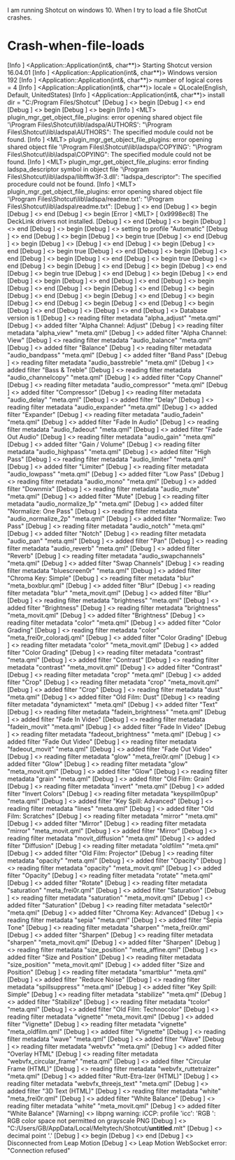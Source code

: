 I am running Shotcut on windows 10. When I try to load a file ShotCut crashes. 


# Crash-when-file-loads
[Info   ] &lt;Application::Application(int&amp;, char**)> Starting Shotcut version 16.04.01  [Info   ] &lt;Application::Application(int&amp;, char**)> Windows version 192  [Info   ] &lt;Application::Application(int&amp;, char**)> number of logical cores = 4  [Info   ] &lt;Application::Application(int&amp;, char**)> locale = QLocale(English, Default, UnitedStates)  [Info   ] &lt;Application::Application(int&amp;, char**)> install dir = "C:/Program Files/Shotcut"  [Debug  ] &lt;> begin [Debug  ] &lt;> end [Debug  ] &lt;> begin [Debug  ] &lt;> begin [Info   ] &lt;MLT> plugin_mgr_get_object_file_plugins: error opening shared object file '\Program Files\Shotcut\lib\ladspa/AUTHORS': "\Program Files\Shotcut\lib\ladspa\AUTHORS": The specified module could not be found. [Info   ] &lt;MLT> plugin_mgr_get_object_file_plugins: error opening shared object file '\Program Files\Shotcut\lib\ladspa/COPYING': "\Program Files\Shotcut\lib\ladspa\COPYING": The specified module could not be found. [Info   ] &lt;MLT> plugin_mgr_get_object_file_plugins: error finding ladspa_descriptor symbol in object file '\Program Files\Shotcut\lib\ladspa/libfftw3f-3.dll': "ladspa_descriptor": The specified procedure could not be found. [Info   ] &lt;MLT> plugin_mgr_get_object_file_plugins: error opening shared object file '\Program Files\Shotcut\lib\ladspa/readme.txt': "\Program Files\Shotcut\lib\ladspa\readme.txt":  [Debug  ] &lt;> end [Debug  ] &lt;> begin [Debug  ] &lt;> end [Debug  ] &lt;> begin [Error  ] &lt;MLT> [ 0x9998ec8] The DeckLink drivers not installed. [Debug  ] &lt;> end [Debug  ] &lt;> begin [Debug  ] &lt;> end [Debug  ] &lt;> begin [Debug  ] &lt;> setting to profile "Automatic" [Debug  ] &lt;> end [Debug  ] &lt;> begin [Debug  ] &lt;> begin true [Debug  ] &lt;> end [Debug  ] &lt;> begin [Debug  ] &lt;>  [Debug  ] &lt;> end [Debug  ] &lt;> begin [Debug  ] &lt;> end [Debug  ] &lt;> begin true [Debug  ] &lt;> end [Debug  ] &lt;> begin [Debug  ] &lt;> end [Debug  ] &lt;> begin [Debug  ] &lt;> end [Debug  ] &lt;> begin true [Debug  ] &lt;> end [Debug  ] &lt;> begin [Debug  ] &lt;> end [Debug  ] &lt;> begin [Debug  ] &lt;> end [Debug  ] &lt;> begin true [Debug  ] &lt;> end [Debug  ] &lt;> begin [Debug  ] &lt;> end [Debug  ] &lt;> begin [Debug  ] &lt;> end [Debug  ] &lt;> end [Debug  ] &lt;> begin [Debug  ] &lt;> end [Debug  ] &lt;> begin [Debug  ] &lt;> end [Debug  ] &lt;> begin [Debug  ] &lt;> end [Debug  ] &lt;> begin [Debug  ] &lt;> end [Debug  ] &lt;> begin [Debug  ] &lt;> end [Debug  ] &lt;> begin [Debug  ] &lt;> end [Debug  ] &lt;> begin [Debug  ] &lt;> end [Debug  ] &lt;>  [Debug  ] &lt;> end [Debug  ] &lt;> Database version is 1 [Debug  ] &lt;> reading filter metadata "alpha_adjust" "meta.qml" [Debug  ] &lt;> added filter "Alpha Channel: Adjust" [Debug  ] &lt;> reading filter metadata "alpha_view" "meta.qml" [Debug  ] &lt;> added filter "Alpha Channel: View" [Debug  ] &lt;> reading filter metadata "audio_balance" "meta.qml" [Debug  ] &lt;> added filter "Balance" [Debug  ] &lt;> reading filter metadata "audio_bandpass" "meta.qml" [Debug  ] &lt;> added filter "Band Pass" [Debug  ] &lt;> reading filter metadata "audio_basstreble" "meta.qml" [Debug  ] &lt;> added filter "Bass &amp; Treble" [Debug  ] &lt;> reading filter metadata "audio_channelcopy" "meta.qml" [Debug  ] &lt;> added filter "Copy Channel" [Debug  ] &lt;> reading filter metadata "audio_compressor" "meta.qml" [Debug  ] &lt;> added filter "Compressor" [Debug  ] &lt;> reading filter metadata "audio_delay" "meta.qml" [Debug  ] &lt;> added filter "Delay" [Debug  ] &lt;> reading filter metadata "audio_expander" "meta.qml" [Debug  ] &lt;> added filter "Expander" [Debug  ] &lt;> reading filter metadata "audio_fadein" "meta.qml" [Debug  ] &lt;> added filter "Fade In Audio" [Debug  ] &lt;> reading filter metadata "audio_fadeout" "meta.qml" [Debug  ] &lt;> added filter "Fade Out Audio" [Debug  ] &lt;> reading filter metadata "audio_gain" "meta.qml" [Debug  ] &lt;> added filter "Gain / Volume" [Debug  ] &lt;> reading filter metadata "audio_highpass" "meta.qml" [Debug  ] &lt;> added filter "High Pass" [Debug  ] &lt;> reading filter metadata "audio_limiter" "meta.qml" [Debug  ] &lt;> added filter "Limiter" [Debug  ] &lt;> reading filter metadata "audio_lowpass" "meta.qml" [Debug  ] &lt;> added filter "Low Pass" [Debug  ] &lt;> reading filter metadata "audio_mono" "meta.qml" [Debug  ] &lt;> added filter "Downmix" [Debug  ] &lt;> reading filter metadata "audio_mute" "meta.qml" [Debug  ] &lt;> added filter "Mute" [Debug  ] &lt;> reading filter metadata "audio_normalize_1p" "meta.qml" [Debug  ] &lt;> added filter "Normalize: One Pass" [Debug  ] &lt;> reading filter metadata "audio_normalize_2p" "meta.qml" [Debug  ] &lt;> added filter "Normalize: Two Pass" [Debug  ] &lt;> reading filter metadata "audio_notch" "meta.qml" [Debug  ] &lt;> added filter "Notch" [Debug  ] &lt;> reading filter metadata "audio_pan" "meta.qml" [Debug  ] &lt;> added filter "Pan" [Debug  ] &lt;> reading filter metadata "audio_reverb" "meta.qml" [Debug  ] &lt;> added filter "Reverb" [Debug  ] &lt;> reading filter metadata "audio_swapchannels" "meta.qml" [Debug  ] &lt;> added filter "Swap Channels" [Debug  ] &lt;> reading filter metadata "bluescreen0r" "meta.qml" [Debug  ] &lt;> added filter "Chroma Key: Simple" [Debug  ] &lt;> reading filter metadata "blur" "meta_boxblur.qml" [Debug  ] &lt;> added filter "Blur" [Debug  ] &lt;> reading filter metadata "blur" "meta_movit.qml" [Debug  ] &lt;> added filter "Blur" [Debug  ] &lt;> reading filter metadata "brightness" "meta.qml" [Debug  ] &lt;> added filter "Brightness" [Debug  ] &lt;> reading filter metadata "brightness" "meta_movit.qml" [Debug  ] &lt;> added filter "Brightness" [Debug  ] &lt;> reading filter metadata "color" "meta.qml" [Debug  ] &lt;> added filter "Color Grading" [Debug  ] &lt;> reading filter metadata "color" "meta_frei0r_coloradj.qml" [Debug  ] &lt;> added filter "Color Grading" [Debug  ] &lt;> reading filter metadata "color" "meta_movit.qml" [Debug  ] &lt;> added filter "Color Grading" [Debug  ] &lt;> reading filter metadata "contrast" "meta.qml" [Debug  ] &lt;> added filter "Contrast" [Debug  ] &lt;> reading filter metadata "contrast" "meta_movit.qml" [Debug  ] &lt;> added filter "Contrast" [Debug  ] &lt;> reading filter metadata "crop" "meta.qml" [Debug  ] &lt;> added filter "Crop" [Debug  ] &lt;> reading filter metadata "crop" "meta_movit.qml" [Debug  ] &lt;> added filter "Crop" [Debug  ] &lt;> reading filter metadata "dust" "meta.qml" [Debug  ] &lt;> added filter "Old Film: Dust" [Debug  ] &lt;> reading filter metadata "dynamictext" "meta.qml" [Debug  ] &lt;> added filter "Text" [Debug  ] &lt;> reading filter metadata "fadein_brightness" "meta.qml" [Debug  ] &lt;> added filter "Fade In Video" [Debug  ] &lt;> reading filter metadata "fadein_movit" "meta.qml" [Debug  ] &lt;> added filter "Fade In Video" [Debug  ] &lt;> reading filter metadata "fadeout_brightness" "meta.qml" [Debug  ] &lt;> added filter "Fade Out Video" [Debug  ] &lt;> reading filter metadata "fadeout_movit" "meta.qml" [Debug  ] &lt;> added filter "Fade Out Video" [Debug  ] &lt;> reading filter metadata "glow" "meta_frei0r.qml" [Debug  ] &lt;> added filter "Glow" [Debug  ] &lt;> reading filter metadata "glow" "meta_movit.qml" [Debug  ] &lt;> added filter "Glow" [Debug  ] &lt;> reading filter metadata "grain" "meta.qml" [Debug  ] &lt;> added filter "Old Film: Grain" [Debug  ] &lt;> reading filter metadata "invert" "meta.qml" [Debug  ] &lt;> added filter "Invert Colors" [Debug  ] &lt;> reading filter metadata "keyspillm0pup" "meta.qml" [Debug  ] &lt;> added filter "Key Spill: Advanced" [Debug  ] &lt;> reading filter metadata "lines" "meta.qml" [Debug  ] &lt;> added filter "Old Film: Scratches" [Debug  ] &lt;> reading filter metadata "mirror" "meta.qml" [Debug  ] &lt;> added filter "Mirror" [Debug  ] &lt;> reading filter metadata "mirror" "meta_movit.qml" [Debug  ] &lt;> added filter "Mirror" [Debug  ] &lt;> reading filter metadata "movit_diffusion" "meta.qml" [Debug  ] &lt;> added filter "Diffusion" [Debug  ] &lt;> reading filter metadata "oldfilm" "meta.qml" [Debug  ] &lt;> added filter "Old Film: Projector" [Debug  ] &lt;> reading filter metadata "opacity" "meta.qml" [Debug  ] &lt;> added filter "Opacity" [Debug  ] &lt;> reading filter metadata "opacity" "meta_movit.qml" [Debug  ] &lt;> added filter "Opacity" [Debug  ] &lt;> reading filter metadata "rotate" "meta.qml" [Debug  ] &lt;> added filter "Rotate" [Debug  ] &lt;> reading filter metadata "saturation" "meta_frei0r.qml" [Debug  ] &lt;> added filter "Saturation" [Debug  ] &lt;> reading filter metadata "saturation" "meta_movit.qml" [Debug  ] &lt;> added filter "Saturation" [Debug  ] &lt;> reading filter metadata "select0r" "meta.qml" [Debug  ] &lt;> added filter "Chroma Key: Advanced" [Debug  ] &lt;> reading filter metadata "sepia" "meta.qml" [Debug  ] &lt;> added filter "Sepia Tone" [Debug  ] &lt;> reading filter metadata "sharpen" "meta_frei0r.qml" [Debug  ] &lt;> added filter "Sharpen" [Debug  ] &lt;> reading filter metadata "sharpen" "meta_movit.qml" [Debug  ] &lt;> added filter "Sharpen" [Debug  ] &lt;> reading filter metadata "size_position" "meta_affine.qml" [Debug  ] &lt;> added filter "Size and Position" [Debug  ] &lt;> reading filter metadata "size_position" "meta_movit.qml" [Debug  ] &lt;> added filter "Size and Position" [Debug  ] &lt;> reading filter metadata "smartblur" "meta.qml" [Debug  ] &lt;> added filter "Reduce Noise" [Debug  ] &lt;> reading filter metadata "spillsuppress" "meta.qml" [Debug  ] &lt;> added filter "Key Spill: Simple" [Debug  ] &lt;> reading filter metadata "stabilize" "meta.qml" [Debug  ] &lt;> added filter "Stabilize" [Debug  ] &lt;> reading filter metadata "tcolor" "meta.qml" [Debug  ] &lt;> added filter "Old Film: Technocolor" [Debug  ] &lt;> reading filter metadata "vignette" "meta_movit.qml" [Debug  ] &lt;> added filter "Vignette" [Debug  ] &lt;> reading filter metadata "vignette" "meta_oldfilm.qml" [Debug  ] &lt;> added filter "Vignette" [Debug  ] &lt;> reading filter metadata "wave" "meta.qml" [Debug  ] &lt;> added filter "Wave" [Debug  ] &lt;> reading filter metadata "webvfx" "meta.qml" [Debug  ] &lt;> added filter "Overlay HTML" [Debug  ] &lt;> reading filter metadata "webvfx_circular_frame" "meta.qml" [Debug  ] &lt;> added filter "Circular Frame (HTML)" [Debug  ] &lt;> reading filter metadata "webvfx_ruttetraizer" "meta.qml" [Debug  ] &lt;> added filter "Rutt-Etra-Izer (HTML)" [Debug  ] &lt;> reading filter metadata "webvfx_threejs_text" "meta.qml" [Debug  ] &lt;> added filter "3D Text (HTML)" [Debug  ] &lt;> reading filter metadata "white" "meta_frei0r.qml" [Debug  ] &lt;> added filter "White Balance" [Debug  ] &lt;> reading filter metadata "white" "meta_movit.qml" [Debug  ] &lt;> added filter "White Balance" [Warning] &lt;> libpng warning: iCCP: profile 'icc': 'RGB ': RGB color space not permitted on grayscale PNG [Debug  ] &lt;> "C:/Users/GB/AppData/Local/Meltytech/Shotcut/__untitled__.mlt" [Debug  ] &lt;> decimal point '.' [Debug  ] &lt;> begin [Debug  ] &lt;> end [Debug  ] &lt;> Disconnected from Leap Motion [Debug  ] &lt;> Leap Motion WebSocket error: "Connection refused"
